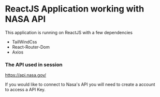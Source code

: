# ReactJS Application working with NASA API

This application is running on ReactJS with a few dependencies

- TailWindCss
- React-Router-Dom
- Axios

### The API used in session 

https://api.nasa.gov/

If you would like to connect to Nasa's API you will need to create a account to access a API Key.